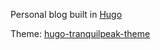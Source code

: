 Personal blog built in [Hugo](https://gohugo.io/)

Theme: [hugo-tranquilpeak-theme](https://github.com/kakawait/hugo-tranquilpeak-theme)
